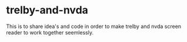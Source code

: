 # trelby-and-nvda
This is to share idea's and code in order to make trelby and nvda screen reader to work together seemlessly.
